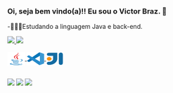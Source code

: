 ### Oi, seja bem vindo(a)!! Eu sou o Victor Braz. 👋

-👨🏽‍💻Estudando a linguagem Java e back-end.

<div align="left">
  <a href="https://github.com/victorbrazoficial">
  <img height="150em" src="https://github-readme-stats.vercel.app/api?username=victorbrazoficial&show_icons=true&theme=tokyonight&include_all_commits=true&count_private=true"/>
  <img height="150em" src="https://github-readme-stats.vercel.app/api/top-langs/?username=victorbrazoficial&layout=compact&langs_count=7&theme=tokyonight"/>
</div>
  
  <div style="display: inline_block"><br>
  <img align="center" alt="Rafa-Js" height="30" width="40" src="https://raw.githubusercontent.com/devicons/devicon/master/icons/java/java-original.svg">
  <img align="center" alt="Rafa-Ts" height="30" width="40" src="https://raw.githubusercontent.com/devicons/devicon/master/icons/vscode/vscode-original.svg">
  <img align="center" alt="Braz-intellij" height="30" width="40" src="https://raw.githubusercontent.com/devicons/devicon/master/icons/intellij/intellij-original.svg">
  </div>
  
  ##
  
  <div>
  <a href="https://www.linkedin.com/in/victor-braz-9bb915162/" target="_blank"><img src="https://img.shields.io/badge/-LinkedIn-%230077B5?style=for-the-badge&logo=linkedin&logoColor=white" target="_blank"></a> 
   <a href = "vic_braz@outlook.com"><img src="https://img.shields.io/badge/GitHub-100000?style=for-the-badge&logo=github&logoColor=white" target="_blank"></a>
    <a href = "https://github.com/Victorbrazoficial"><img src="https://img.shields.io/badge/Microsoft_Outlook-0078D4?style=for-the-badge&logo=microsoft-outlook&logoColor=white" target="_blank"></a>
  </div>
